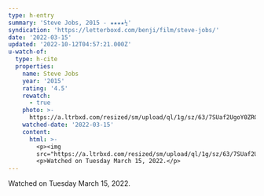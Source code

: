 ```yaml
---
type: h-entry
summary: 'Steve Jobs, 2015 - ★★★★½'
syndication: 'https://letterboxd.com/benji/film/steve-jobs/'
date: '2022-03-15'
updated: '2022-10-12T04:57:21.000Z'
u-watch-of:
  type: h-cite
  properties:
    name: Steve Jobs
    year: '2015'
    rating: '4.5'
    rewatch:
      - true
    photo: >-
      https://a.ltrbxd.com/resized/sm/upload/ql/1g/sz/63/7SUaf2UgoY0ZRGbQtRlfDkLDBCb-0-600-0-900-crop.jpg?v=867f24dae3
    watched-date: '2022-03-15'
    content:
      html: >-
        <p><img
        src="https://a.ltrbxd.com/resized/sm/upload/ql/1g/sz/63/7SUaf2UgoY0ZRGbQtRlfDkLDBCb-0-600-0-900-crop.jpg?v=867f24dae3"/></p>
        <p>Watched on Tuesday March 15, 2022.</p>
---
```

Watched on Tuesday March 15, 2022.
